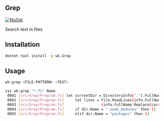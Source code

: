 ## Grep

[![NuGet](https://img.shields.io/nuget/v/wk.Grep.svg)](https://www.nuget.org/packages/wk.Grep)

Search text in files

## Installation

```bash
dotnet tool install -g wk.Grep
```

## Usage

```bash
wk-grep <FILE-PATTERN> <TEXT>
```

```bash
❯❯❯ wk-grep "*.fs" Name
 0001 [src/Grep/Program.fs] let currentDir = DirectoryInfo(".").FullName
 0002 [src/Grep/Program.fs]     let lines = File.ReadLines(info.FullName)
 0003 [src/Grep/Program.fs]                 (info.FullName.Replace(currentDir, "").TrimStart('/'))
 0004 [src/Grep/Program.fs]     if dir.Name = ".node_modules" then ()
 0005 [src/Grep/Program.fs]     elif dir.Name = "packages" then ()
```